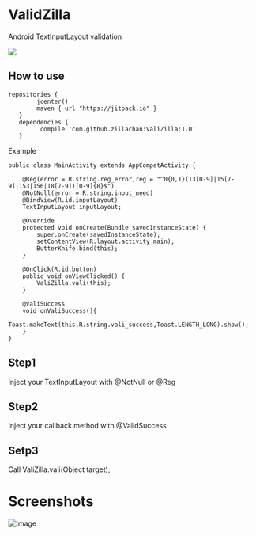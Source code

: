 # ValidZilla
Android TextInputLayout validation

[![](https://jitpack.io/v/zillachan/ValidZilla.svg)](https://jitpack.io/#zillachan/ValidZilla)
## How to use

```
repositories {
        jcenter()
        maven { url "https://jitpack.io" }
   }
   dependencies {
         compile 'com.github.zillachan:ValiZilla:1.0'
   }
```

Example

```
public class MainActivity extends AppCompatActivity {

    @Reg(error = R.string.reg_error,reg = "^0{0,1}(13[0-9]|15[7-9]|153|156|18[7-9])[0-9]{8}$")
    @NotNull(error = R.string.input_need)
    @BindView(R.id.inputLayout)
    TextInputLayout inputLayout;

    @Override
    protected void onCreate(Bundle savedInstanceState) {
        super.onCreate(savedInstanceState);
        setContentView(R.layout.activity_main);
        ButterKnife.bind(this);
    }

    @OnClick(R.id.button)
    public void onViewClicked() {
        ValiZilla.vali(this);
    }

    @ValiSuccess
    void onValiSuccess(){
        Toast.makeText(this,R.string.vali_success,Toast.LENGTH_LONG).show();
    }
}

```
## Step1
Inject your TextInputLayout with @NotNull or @Reg

## Step2
Inject your callback method with @ValidSuccess

## Setp3

Call ValiZilla.vali(Object target);

# Screenshots

![Image](https://raw.githubusercontent.com/zillachan/ValidZilla/master/images/valizilla.png)

